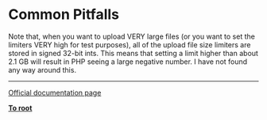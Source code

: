 # Common Pitfalls



Note that, when you want to upload VERY large files (or you want to set the limiters VERY high for test purposes), all of the upload file size limiters are stored in signed 32-bit ints.  This means that setting a limit higher than about 2.1 GB will result in PHP seeing a large negative number.  I have not found any way around this.  

---

[Official documentation page](https://www.php.net/manual/en/features.file-upload.common-pitfalls.php)

**[To root](/README.md)**
